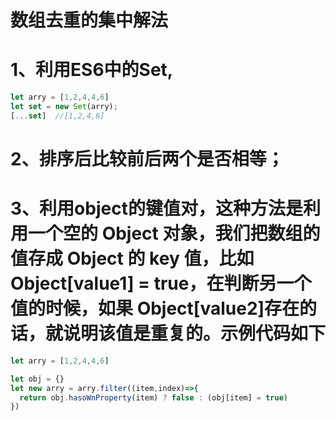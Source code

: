 # 数组去重的集中解法

# 1、利用ES6中的Set,
   
  ```js
  let arry = [1,2,4,4,6]
  let set = new Set(arry);
  [...set]  //[1,2,4,6]
  ```
# 2、排序后比较前后两个是否相等；


# 3、利用object的键值对，这种方法是利用一个空的 Object 对象，我们把数组的值存成 Object 的 key 值，比如 Object[value1] = true，在判断另一个值的时候，如果 Object[value2]存在的话，就说明该值是重复的。示例代码如下
```js
let arry = [1,2,4,4,6]

let obj = {}
let new arry = arry.filter((item,index)=>{
  return obj.hasoWnProperty(item) ? false : (obj[item] = true)
})
```